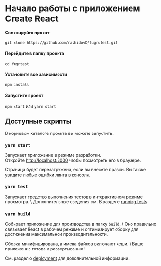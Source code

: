 # Начало работы с приложением Create React

#### Склонируйте проект
 `git clone https://github.com/rashidovD/fugrutest.git`
 #### Перейдите в папку проекта
 `cd fugrtest`
 #### Установите все зависимости
 `npm install`
 #### Запустите проект
`npm start` или `yarn start`
## Доступные скрипты

В корневом каталоге проекта вы можете запустить:

### `yarn start`

Запускает приложение в режиме разработки.\
Откройте [http://localhost:3000](http://localhost:3000) чтобы посмотреть его в браузере.

Страница будет перезагружена, если вы внесете правки.  Вы также увидите любые ошибки линта в консоли.

### `yarn test`

Запускает средство выполнения тестов в интерактивном режиме просмотра. \ Дополнительные сведения см. В разделе [running tests](https://facebook.github.io/create-react-app/docs/running-tests)

### `yarn build`

Собирает приложение для производства в папку `build`. \ Оно правильно связывает React в рабочем режиме и оптимизирует сборку для достижения максимальной производительности.

Сборка минифицирована, а имена файлов включают хеши. \ Ваше приложение готово к развертыванию!

См. раздел о [deployment](https://facebook.github.io/create-react-app/docs/deployment) для дополнительной информации.


